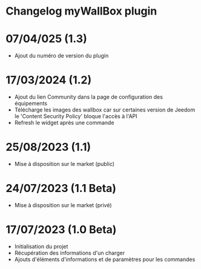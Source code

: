 # Changelog myWallBox plugin

# 07/04/025 (1.3)
- Ajout du numéro de version du plugin

# 17/03/2024 (1.2)
- Ajout du lien Community dans la page de configuration des équipements
- Télécharge les images des wallbox car sur certaines version de Jeedom le 'Content Security Policy' bloque l'accès à l'API
- Refresh le widget après une commande

# 25/08/2023 (1.1)
- Mise à disposition sur le market (public)

# 24/07/2023 (1.1 Beta)
- Mise à disposition sur le market (privé)

# 17/07/2023 (1.0 Beta)
- Initialisation du projet
- Récupération des informations d'un charger
- Ajouts d'éléments d'informations et de paramètres pour les commandes

